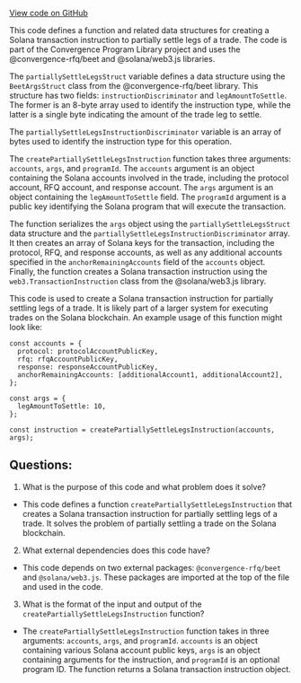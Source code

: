 [View code on GitHub](https://github.com/convergence-rfq/convergence-program-library/rfq/js/generated/instructions/partiallySettleLegs.js)

This code defines a function and related data structures for creating a Solana transaction instruction to partially settle legs of a trade. The code is part of the Convergence Program Library project and uses the @convergence-rfq/beet and @solana/web3.js libraries.

The `partiallySettleLegsStruct` variable defines a data structure using the `BeetArgsStruct` class from the @convergence-rfq/beet library. This structure has two fields: `instructionDiscriminator` and `legAmountToSettle`. The former is an 8-byte array used to identify the instruction type, while the latter is a single byte indicating the amount of the trade leg to settle.

The `partiallySettleLegsInstructionDiscriminator` variable is an array of bytes used to identify the instruction type for this operation.

The `createPartiallySettleLegsInstruction` function takes three arguments: `accounts`, `args`, and `programId`. The `accounts` argument is an object containing the Solana accounts involved in the trade, including the protocol account, RFQ account, and response account. The `args` argument is an object containing the `legAmountToSettle` field. The `programId` argument is a public key identifying the Solana program that will execute the transaction.

The function serializes the `args` object using the `partiallySettleLegsStruct` data structure and the `partiallySettleLegsInstructionDiscriminator` array. It then creates an array of Solana keys for the transaction, including the protocol, RFQ, and response accounts, as well as any additional accounts specified in the `anchorRemainingAccounts` field of the `accounts` object. Finally, the function creates a Solana transaction instruction using the `web3.TransactionInstruction` class from the @solana/web3.js library.

This code is used to create a Solana transaction instruction for partially settling legs of a trade. It is likely part of a larger system for executing trades on the Solana blockchain. An example usage of this function might look like:

```
const accounts = {
  protocol: protocolAccountPublicKey,
  rfq: rfqAccountPublicKey,
  response: responseAccountPublicKey,
  anchorRemainingAccounts: [additionalAccount1, additionalAccount2],
};

const args = {
  legAmountToSettle: 10,
};

const instruction = createPartiallySettleLegsInstruction(accounts, args);
```
## Questions: 
 1. What is the purpose of this code and what problem does it solve?
- This code defines a function `createPartiallySettleLegsInstruction` that creates a Solana transaction instruction for partially settling legs of a trade. It solves the problem of partially settling a trade on the Solana blockchain.

2. What external dependencies does this code have?
- This code depends on two external packages: `@convergence-rfq/beet` and `@solana/web3.js`. These packages are imported at the top of the file and used in the code.

3. What is the format of the input and output of the `createPartiallySettleLegsInstruction` function?
- The `createPartiallySettleLegsInstruction` function takes in three arguments: `accounts`, `args`, and `programId`. `accounts` is an object containing various Solana account public keys, `args` is an object containing arguments for the instruction, and `programId` is an optional program ID. The function returns a Solana transaction instruction object.